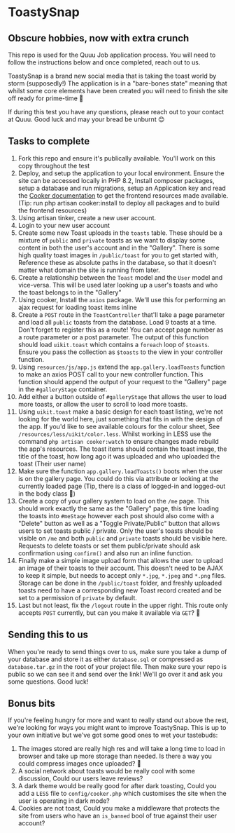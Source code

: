 # ToastySnap
## Obscure hobbies, now with extra crunch

This repo is used for the Quuu Job application process. You will need to follow the instructions below and once completed, reach out to us.

ToastySnap is a brand new social media that is taking the toast world by storm (supposedly!) The application is in a "bare-bones state" meaning that whilst some core elements have been created you will need to finish the site off ready for prime-time 🍞

If during this test you have any questions, please reach out to your contact at Quuu. Good luck and may your bread be unburnt 😊

## Tasks to complete
1. Fork this repo and ensure it's publically available. You'll work on this copy throughout the test
2. Deploy, and setup the application to your local environment. Ensure the site can be accessed locally in PHP 8.2, Install composer packages, setup a database and run migrations, setup an Application key and read the [Cooker documentation](https://github.com/genericmilk/cooker) to get the frontend resources made available. (Tip: run php artisan cooker:install to deploy all packages and to build the frontend resources)
3. Using artisan tinker, create a new user account.
4. Login to your new user account
5. Create some new Toast uploads in the `toasts` table. These should be a mixture of `public` and `private` toasts as we want to display some content in both the user's account and in the "Gallery". There is some high quality toast images in `/public/toast` for you to get started with, Reference these as absolute paths in the database, so that it doesn't matter what domain the site is running from later.
6. Create a relationship between the `Toast` model and the `User` model and vice-versa. This will be used later looking up a user's toasts and who the toast belongs to in the "Gallery"
7. Using cooker, Install the `axios` package. We'll use this for performing an ajax request for loading toast items inline
8. Create a `POST` route in the `ToastController` that'll take a page parameter and load all `public` toasts from the database. Load 9 toasts at a time. Don't forget to register this as a route! You can accept page number as a route parameter or a post parameter. The output of this function should load `uikit.toast` which contains a `foreach` loop of `$toasts`. Ensure you pass the collection as `$toasts` to the view in your controller function.
9. Using `resources/js/app.js` extend the `app.gallery.loadToasts` function to make an axios POST call to your new controller function. This function should append the output of your request to the "Gallery" page in the `#galleryStage` container. 
10. Add either a button outside of `#galleryStage` that allows the user to load more toasts, or allow the user to scroll to load more toasts.
11. Using `uikit.toast` make a basic design for each toast listing, we're not looking for the world here, just something that fits in with the design of the app. If you'd like to see available colours for the colour sheet, See `/resources/less/uikit/color.less`. Whilst working in LESS use the command `php artisan cooker:watch` to ensure changes made rebuild the app's resources. The toast items should contain the toast image, the title of the toast, how long ago it was uploaded and who uploaded the toast (Their user name)
12. Make sure the function `app.gallery.loadToasts()` boots when the user is on the gallery page. You could do this via attribute or looking at the currently loaded page (Tip, there is a class of logged-in and logged-out in the body class 👀)
12. Create a copy of your gallery system to load on the `/me` page. This should work exactly the same as the "Gallery" page, this time loading the toasts into `#meStage` however each post should also come with a "Delete" button as well as a "Toggle Private/Public" button that allows users to set toasts public / private. Only the user's toasts should be visible on `/me` and both `public` and `private` toasts should be visible here. Requests to delete toasts or set them public/private should ask confirmation using `confirm()` and also run an inline function.
13. Finally make a simple image upload form that allows the user to upload an image of their toasts to their account. This doesn't need to be AJAX to keep it simple, but needs to accept only `*.jpg`, `*.jpeg` and `*.png` files. Storage can be done in the `/public/toast` folder, and freshly uploaded toasts need to have a corresponding new Toast record created and be set to a permission of `private` by default.
14. Last but not least, fix the `/logout` route in the upper right. This route only accepts `POST` currently, but can you make it available via `GET`? 👀

## Sending this to us
When you're ready to send things over to us, make sure you take a dump of your database and store it as either `database.sql` or compressed as `database.tar.gz` in the root of your project file. Then make sure your repo is public so we can see it and send over the link! We'll go over it and ask you some questions. Good luck!

## Bonus bits
If you're feeling hungry for more and want to really stand out above the rest, we're looking for ways you might want to improve ToastySnap. This is up to your own initiative but we've got some good ones to wet your tastebuds:

1. The images stored are really high res and will take a long time to load in browser and take up more storage than needed. Is there a way you could compress images once uploaded? 👀
2. A social network about toasts would be really cool with some discussion, Could our users leave reviews?
3. A dark theme would be really good for after dark toasting, Could you add a `LESS` file to `config/cooker.php` which customises the site when the user is operating in dark mode?
4. Cookies are not toast, Could you make a middleware that protects the site from users who have an `is_banned` bool of true against their user account?